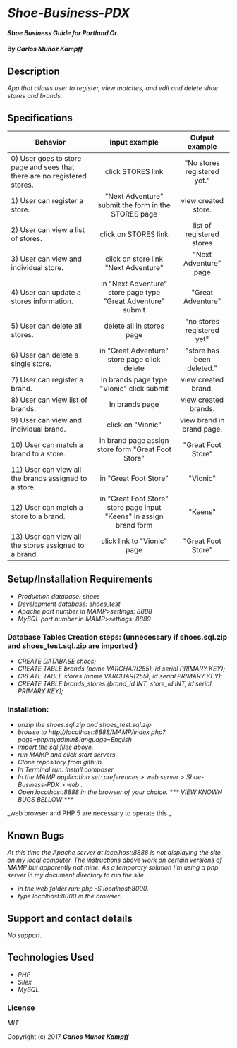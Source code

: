# _Shoe-Business-PDX_

#### _Shoe Business Guide for Portland Or._

#### By _**Carlos Muñoz Kampff**_

## Description

_App that allows user to register, view matches, and edit and delete shoe stores and brands._


## Specifications

| Behavior                                              |   Input example   |  Output example |
|-------------------------------------------------------|:-----------------:|:---------------:|
| 0) User goes to store page and sees that there are no registered stores.| click STORES link | "No stores registered yet."|
| 1) User can register a store.|"Next Adventure" submit the form in the STORES page| view created store.|
| 2) User can view a list of stores.|click on STORES link | list of registered stores|
| 3) User can view and individual store.|click on store link "Next Adventure"| "Next Adventure" page |
| 4) User can update a stores information.|in "Next Adventure" store page type "Great Adventure" submit | "Great Adventure" |
| 5) User can delete all stores.| delete all in stores page | "no stores registered yet"|
| 6) User can delete a single store.| in "Great Adventure" store page click delete | "store has been deleted." |
| 7) User can register a brand.| In brands page type "Vionic" click submit | view created brand. |
| 8) User can view list of brands.| In brands page | view created brands.|
| 9) User can view and individual brand.| click on "Vionic"| view brand in brand page. |
| 10) User can match a brand to a store.| in brand page assign store form "Great Foot Store"| "Great Foot Store"|
| 11) User can view all the brands assigned to a store.| in "Great Foot Store"| "Vionic"|
| 12) User can match a store to a brand.|in "Great Foot Store" store page input "Keens" in assign brand form| "Keens"|
| 13) User can view all the stores assigned to a brand.| click link to "Vionic" page| "Great Foot Store"|


## Setup/Installation Requirements
* _Production database: shoes_
* _Development database: shoes_test_
* _Apache port number in MAMP>settings: 8888_
* _MySQL port number in MAMP>settings: 8889_


### Database Tables Creation steps: (unnecessary if shoes.sql.zip and shoes_test.sql.zip are imported )
* _CREATE DATABASE shoes;_
* _CREATE TABLE brands (name VARCHAR(255), id serial PRIMARY KEY);_
* _CREATE TABLE stores (name VARCHAR(255), id serial PRIMARY KEY);_
* _CREATE TABLE brands_stores (brand_id INT, store_id INT, id serial PRIMARY KEY);_

### Installation:
* _unzip the shoes.sql.zip and shoes_test.sql.zip_
* _browse to http://localhost:8888/MAMP/index.php?page=phpmyadmin&language=English_
* _import the sql files above._
* _run MAMP and click start servers._
* _Clone repository from github._
* _In Terminal run: Install composer_
* _In the MAMP application set: preferences > web server > Shoe-Business-PDX > web ._
* _Open localhost:8888 in the browser of your choice. *** VIEW KNOWN BUGS BELLOW ***_


_web browser and PHP 5 are necessary to operate this _

## Known Bugs

_At this time the Apache server at localhost:8888 is not displaying the site on my local computer.
The instructions above work on certain versions of MAMP but apparently not mine.
As a temporary solution I'm using a php server in my document directory to run the site._
* _in the web folder run: php -S localhost:8000._
* _type localhost:8000 in the browser._

## Support and contact details

_No support._

## Technologies Used

* _PHP_
* _Silex_
* _MySQL_

### License

*MIT*

Copyright (c) 2017 **_Carlos Munoz Kampff_**
